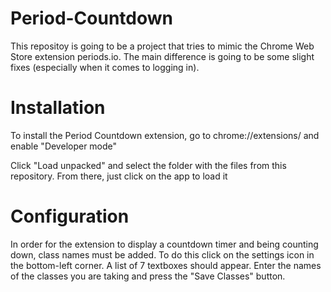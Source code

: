 # Period-Countdown
This repositoy is going to be a project that tries to mimic the Chrome Web Store extension periods.io.
The main difference is going to be some slight fixes (especially when it comes to logging in).

# Installation
To install the Period Countdown extension, go to chrome://extensions/ and enable "Developer mode"

Click "Load unpacked" and select the folder with the files from this repository. From there, just click on the app to load it

# Configuration
In order for the extension to display a countdown timer and being counting down, class names must be added. To do this click on the settings icon in the bottom-left corner. A list of 7 textboxes should appear. Enter the names of the classes you are taking and press the "Save Classes" button.
